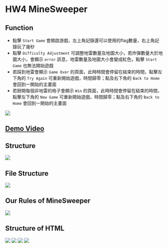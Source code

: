 # HW4 MineSweeper

## Function
* 點擊 `Start Game` 會開啟游戲，左上角記錄還可以使用的flag數量，右上角記錄玩了幾秒
* 點擊 `Difficulty Adjustment` 可調整地雷數量及地圖大小，若炸彈數量大於地圖大小，會顯示 `error` 訊息，地雷數量及地圖大小會變成紅色，點擊 `Start Game` 也無法開始遊戲
* 若踩到地雷會顯示 `Game Over` 的頁面，此時時間會停留在結束的時間，點擊左下角的 `Try Again` 可重新開始遊戲，時間歸零；點及右下角的 `Back to Home` 會回到一開始的主畫面
* 若掀開每個非地雷的格子會顯示 `Win` 的頁面，此時時間會停留在結束的時間，點擊左下角的 `New Game` 可重新開始遊戲，時間歸零；點及右下角的 `Back to Home` 會回到一開始的主畫面

![](https://i.imgur.com/pfsPBRR.png)
## [Demo Video](https://www.youtube.com/watch?v=mDx4bi-rA-Q)


## Structure
![](https://i.imgur.com/noioyH8.png)

## File Structure
![](https://i.imgur.com/LQWxcXW.png)

## Our Rules of MineSweeper
![](https://i.imgur.com/1Di60VR.png)

## Structure of HTML
![](https://i.imgur.com/18fudrr.png)
![](https://i.imgur.com/nLgxGL2.png)
![](https://i.imgur.com/5TwVv4A.png)
![](https://i.imgur.com/BvhORok.png)
